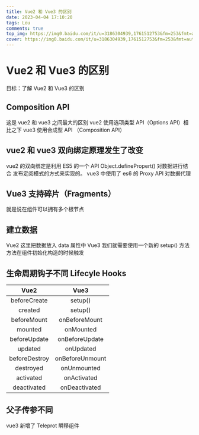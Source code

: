 ```yaml
---
title: Vue2 和 Vue3 的区别
date: 2023-04-04 17:10:20
tags: Lou
comments: true
top_img: https://img0.baidu.com/it/u=3186304939,1761512753&fm=253&fmt=auto&app=138&f=JPG?w=500&h=281
cover: https://img0.baidu.com/it/u=3186304939,1761512753&fm=253&fmt=auto&app=138&f=JPG?w=500&h=281
---
```


# Vue2 和 Vue3 的区别
目标：了解 Vue2 和 Vue3 的区别

## Composition API
这是 vue2 和 vue3 之间最大的区别
vue2 使用选项类型 API（Options API）相比之下
vue3 使用合成型 API （Composition API）

## vue2 和 vue3 双向绑定原理发生了改变
vue2 的双向绑定是利用 ES5 的一个 API Object.definePropert() 对数据进行结合 发布定阅模式的方式来实现的。
vue3 中使用了 es6 的 Proxy API 对数据代理

## Vue3 支持碎片（Fragments）
就是说在组件可以拥有多个根节点

## 建立数据
Vue2 这里把数据放入 data 属性中
Vue3 我们就需要使用一个新的 setup() 方法 方法在组件初始化构造的时候触发

## 生命周期钩子不同 Lifecyle Hooks

| Vue2 | Vue3 |
| :--: | :------: |
| beforeCreate | setup() |
| created | setup() |
| beforeMount | onBeforeMount |
| mounted | onMounted |
| beforeUpdate | onBeforeUpdate |
| updated | onUpdated |
| beforeDestroy | onBeforeUnmount |
| destroyed | onUnmounted |
| activated | onActivated |
| deactivated | onDeactivated |

## 父子传参不同
vue3 新增了 Teleprot 瞬移组件

